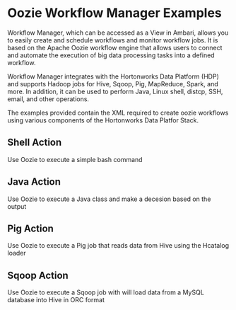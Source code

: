 # Oozie Workflow Manager Examples

Workflow Manager, which can be accessed as a View in Ambari, allows you to easily create and schedule workflows and monitor workflow jobs. It is based on the Apache Oozie workflow engine that allows users to connect and automate the execution of big data processing tasks into a defined workflow.   

Workflow Manager integrates with the Hortonworks Data Platform (HDP) and supports Hadoop jobs for Hive, Sqoop, Pig, MapReduce, Spark, and more. In addition, it can be used to perform Java, Linux shell, distcp, SSH, email, and other operations.   

The examples provided contain the XML required to create oozie workflows using various components of the Hortonworks Data Platfor Stack.  

## Shell Action

Use Oozie to execute a simple bash command  

## Java Action

Use Oozie to execute a Java class and make a decesion based on the output

## Pig Action

Use Oozie to execute a Pig job that reads data from Hive using the Hcatalog loader

## Sqoop Action

Use Oozie to execute a Sqoop job with will load data from a MySQL database into Hive in ORC format


